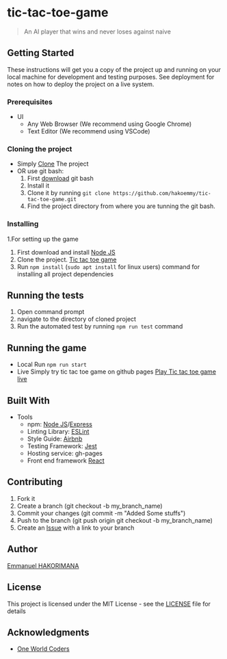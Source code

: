 # tic-tac-toe-game
> An AI player that wins and never loses against naive

## Getting Started

These instructions will get you a copy of the project up and running on your local machine for development and testing purposes. See deployment for notes on how to deploy the project on a live system.

### Prerequisites

* UI 
   * Any Web Browser (We recommend using Google Chrome)
   * Text Editor (We recommend using VSCode)
  
### Cloning the project

* Simply [Clone](https://github.com/hakoemmy/tic-tac-toe-game/archive/develop.zip) The project
* OR use git bash:
   1. First [download](https://git-scm.com/downloads) git bash
   2. Install it
   3. Clone it by running `git clone https://github.com/hakoemmy/tic-tac-toe-game.git`
   4. Find the project directory from where you are tunning the git bash.

### Installing

1.For setting up the game

   1. First download and install [Node JS](https://nodejs.org/en/download/)
   2. Clone the project. [Tic tac toe game](https://github.com/hakoemmy/tic-tac-toe-game)
   3. Run `npm install` (`sudo apt install` for linux users) command for installing all project dependencies

## Running the tests

  1. Open command prompt
  2. navigate to the directory of cloned project
  3. Run the automated test by running `npm run test` command

## Running the game 
  - Local
      Run ```npm run start```
  - Live
     Simply try tic tac toe game on github pages [Play Tic tac toe game live](https://hakoemmy.github.io/tic-tac-toe-game/)
## Built With
* Tools
   * npm: [Node JS](https://nodejs.org/)/[Express](https://expressjs.com/)
   * Linting Library: [ESLint](https://eslint.org)
   * Style Guide: [Airbnb](https://github.com/airbnb/javascript)
   * Testing Framework: [Jest](https://jestjs.io/)
   * Hosting service: gh-pages
   * Front end framework [React](https://reactjs.org/)
  


## Contributing
   1. Fork it
   2. Create a branch (git checkout -b my_branch_name)
   3. Commit your changes (git commit -m "Added Some stuffs")
   4. Push to the branch (git push origin git checkout -b my_branch_name)
   5. Create an [Issue](https://github.com/hakoemmy/tic-tac-toe-game/issues) with a link to your branch


## Author

[Emmanuel HAKORIMANA](https://github.com/hakoemmy)

## License

This project is licensed under the MIT License - see the [LICENSE](LICENCE.md) file for details

## Acknowledgments

* [One World Coders](https://www.oneworldcoders.com/)
